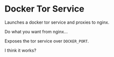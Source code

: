 # Docker Tor Service

Launches a docker tor service and proxies to nginx.

Do what you want from nginx...

Exposes the tor service over `DOCKER_PORT`.

I think it works?

